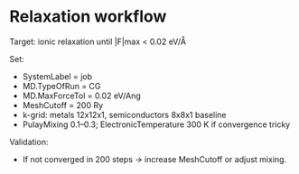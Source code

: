 # Relaxation workflow
Target: ionic relaxation until |F|max < 0.02 eV/Å

Set:
- SystemLabel = job
- MD.TypeOfRun = CG
- MD.MaxForceTol = 0.02 eV/Ang
- MeshCutoff = 200 Ry
- k-grid: metals 12x12x1, semiconductors 8x8x1 baseline
- PulayMixing 0.1–0.3; ElectronicTemperature 300 K if convergence tricky

Validation:
- If not converged in 200 steps → increase MeshCutoff or adjust mixing.
